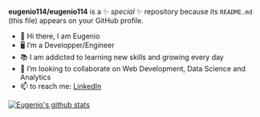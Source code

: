 **eugenio114/eugenio114** is a ✨ _special_ ✨ repository because its `README.md` (this file) appears on your GitHub profile.

- :wave: Hi there, I am Eugenio
- :desktop_computer: I’m a Developper/Engineer
- :books: I am addicted to learning new skills and growing every day
- :handshake: I’m looking to collaborate on Web Development, Data Science and Analytics
- 📫 to reach me: [LinkedIn](https://www.linkedin.com/in/eugenio-frisetti-carpani/)

[![Eugenio's github stats](https://github-readme-stats.vercel.app/api?username=eugenio114&count_private=true&show_icons=true&theme=radical&hide_rank=false)](https://github.com/anuraghazra/github-readme-stats)
